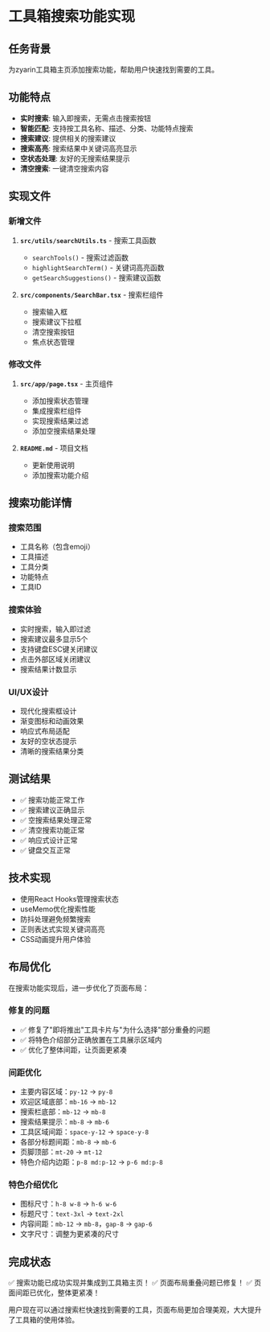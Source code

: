 # 工具箱搜索功能实现

## 任务背景
为zyarin工具箱主页添加搜索功能，帮助用户快速找到需要的工具。

## 功能特点
- **实时搜索**: 输入即搜索，无需点击搜索按钮
- **智能匹配**: 支持按工具名称、描述、分类、功能特点搜索
- **搜索建议**: 提供相关的搜索建议
- **搜索高亮**: 搜索结果中关键词高亮显示
- **空状态处理**: 友好的无搜索结果提示
- **清空搜索**: 一键清空搜索内容

## 实现文件

### 新增文件
1. **`src/utils/searchUtils.ts`** - 搜索工具函数
   - `searchTools()` - 搜索过滤函数
   - `highlightSearchTerm()` - 关键词高亮函数
   - `getSearchSuggestions()` - 搜索建议函数

2. **`src/components/SearchBar.tsx`** - 搜索栏组件
   - 搜索输入框
   - 搜索建议下拉框
   - 清空搜索按钮
   - 焦点状态管理

### 修改文件
1. **`src/app/page.tsx`** - 主页组件
   - 添加搜索状态管理
   - 集成搜索栏组件
   - 实现搜索结果过滤
   - 添加空搜索结果处理

2. **`README.md`** - 项目文档
   - 更新使用说明
   - 添加搜索功能介绍

## 搜索功能详情

### 搜索范围
- 工具名称（包含emoji）
- 工具描述
- 工具分类
- 功能特点
- 工具ID

### 搜索体验
- 实时搜索，输入即过滤
- 搜索建议最多显示5个
- 支持键盘ESC键关闭建议
- 点击外部区域关闭建议
- 搜索结果计数显示

### UI/UX设计
- 现代化搜索框设计
- 渐变图标和动画效果
- 响应式布局适配
- 友好的空状态提示
- 清晰的搜索结果分类

## 测试结果
- ✅ 搜索功能正常工作
- ✅ 搜索建议正确显示
- ✅ 空搜索结果处理正常
- ✅ 清空搜索功能正常
- ✅ 响应式设计正常
- ✅ 键盘交互正常

## 技术实现
- 使用React Hooks管理搜索状态
- useMemo优化搜索性能
- 防抖处理避免频繁搜索
- 正则表达式实现关键词高亮
- CSS动画提升用户体验

## 布局优化
在搜索功能实现后，进一步优化了页面布局：

### 修复的问题
- ✅ 修复了"即将推出"工具卡片与"为什么选择"部分重叠的问题
- ✅ 将特色介绍部分正确放置在工具展示区域内
- ✅ 优化了整体间距，让页面更紧凑

### 间距优化
- 主要内容区域：`py-12` → `py-8`
- 欢迎区域底部：`mb-16` → `mb-12`
- 搜索栏底部：`mb-12` → `mb-8`
- 搜索结果提示：`mb-8` → `mb-6`
- 工具区域间距：`space-y-12` → `space-y-8`
- 各部分标题间距：`mb-8` → `mb-6`
- 页脚顶部：`mt-20` → `mt-12`
- 特色介绍内边距：`p-8 md:p-12` → `p-6 md:p-8`

### 特色介绍优化
- 图标尺寸：`h-8 w-8` → `h-6 w-6`
- 标题尺寸：`text-3xl` → `text-2xl`
- 内容间距：`mb-12` → `mb-8`，`gap-8` → `gap-6`
- 文字尺寸：调整为更紧凑的尺寸

## 完成状态
✅ 搜索功能已成功实现并集成到工具箱主页！
✅ 页面布局重叠问题已修复！
✅ 页面间距已优化，整体更紧凑！

用户现在可以通过搜索栏快速找到需要的工具，页面布局更加合理美观，大大提升了工具箱的使用体验。
